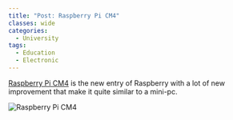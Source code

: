 ```yaml
---
title: "Post: Raspberry Pi CM4"
classes: wide
categories:
  - University
tags:
  - Education
  - Electronic
---
```


[Raspberry Pi CM4](https://www.tomshardware.com/news/raspberry-pi-cm4-carrier-board-five-sata) is the new entry of Raspberry with a lot of new improvement that make it quite similar to a mini-pc.

![Raspberry Pi CM4](https://cdn.mos.cms.futurecdn.net/Vo3bfm83b9ddUJcncAts6K-970-80.jpg.webp)